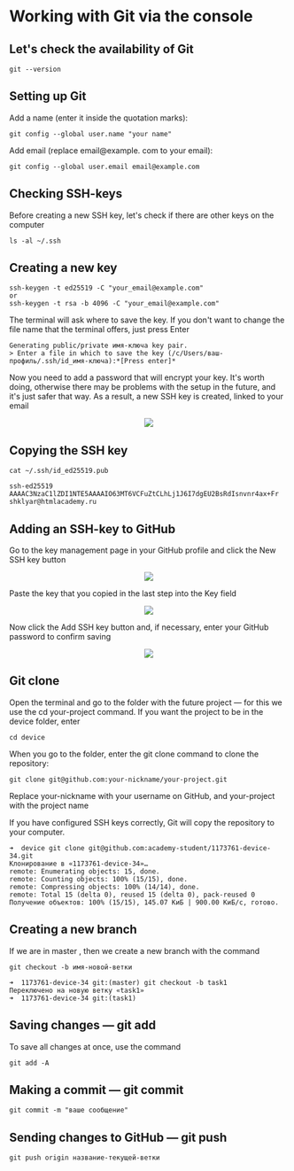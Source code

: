 # Working with Git via the console


## Let's check the availability of Git

```
git --version
```


## Setting up Git

Add a name (enter it inside the quotation marks):
```
git config --global user.name "your name"
```

Add email (replace email@example. com to your email):
```
git config --global user.email email@example.com
```


## Checking SSH-keys

Before creating a new SSH key, let's check if there are other keys on the computer
```
ls -al ~/.ssh
```


## Creating a new key

```
ssh-keygen -t ed25519 -C "your_email@example.com"
or
ssh-keygen -t rsa -b 4096 -C "your_email@example.com"
```

The terminal will ask where to save the key. If you don't want to change the file name that the terminal offers, just press Enter
```
Generating public/private имя-ключа key pair.
> Enter a file in which to save the key (/c/Users/ваш-профиль/.ssh/id_имя-ключа):*[Press enter]*
```

Now you need to add a password that will encrypt your key. It's worth doing, otherwise there may be problems with the setup in the future, and it's just safer that way.
As a result, a new SSH key is created, linked to your email

<p align="center">
<img src="https://user-images.githubusercontent.com/85391921/216120470-645447bc-a40e-44bb-bb91-eda4be8bc3dd.png"/>
</p>


## Copying the SSH key

```
cat ~/.ssh/id_ed25519.pub

ssh-ed25519 AAAAC3NzaC1lZDI1NTE5AAAAIO63MT6VCFuZtCLhLj1J6I7dgEU2BsRdIsnvnr4ax+Fr shklyar@htmlacademy.ru
```


## Adding an SSH-key to GitHub

Go to the key management page in your GitHub profile and click the New SSH key button

<p align="center">
<img src="https://user-images.githubusercontent.com/85391921/216121868-5d5855b7-956e-42a5-9780-4fa3b0c23d58.png"/>
</p>

Paste the key that you copied in the last step into the Key field

<p align="center">
<img src="https://user-images.githubusercontent.com/85391921/216122204-3ccf7466-12f0-40b7-9691-f2b97c9c1171.png"/>
</p>

Now click the Add SSH key button and, if necessary, enter your GitHub password to confirm saving

<p align="center">
<img src="https://user-images.githubusercontent.com/85391921/216122397-616d3b51-3350-4739-8450-9a6676d4ce9d.png"/>
</p>


## Git clone

Open the terminal and go to the folder with the future project — for this we use the cd your-project command. If you want the project to be in the device folder, enter

```
cd device
```

When you go to the folder, enter the git clone command to clone the repository:

```
git clone git@github.com:your-nickname/your-project.git
```

Replace your-nickname with your username on GitHub, and your-project with the project name

If you have configured SSH keys correctly, Git will copy the repository to your computer.

```
➜  device git clone git@github.com:academy-student/1173761-device-34.git
Клонирование в «1173761-device-34»…
remote: Enumerating objects: 15, done.
remote: Counting objects: 100% (15/15), done.
remote: Compressing objects: 100% (14/14), done.
remote: Total 15 (delta 0), reused 15 (delta 0), pack-reused 0
Получение объектов: 100% (15/15), 145.07 КиБ | 900.00 КиБ/с, готово.
```


## Creating a new branch

If we are in master , then we create a new branch with the command

```
git checkout -b имя-новой-ветки
```

```
➜  1173761-device-34 git:(master) git checkout -b task1
Переключено на новую ветку «task1»
➜  1173761-device-34 git:(task1)
```


## Saving changes — git add

To save all changes at once, use the command

```
git add -A
```


## Making a commit — git commit

```
git commit -m "ваше сообщение"
```


## Sending changes to GitHub — git push

```
git push origin название-текущей-ветки
```
